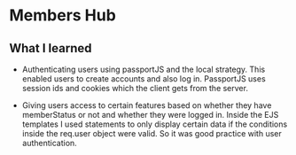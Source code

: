 # Members Hub

## What I learned

- Authenticating users using passportJS and the local strategy. This enabled users to create accounts and also log in. PassportJS uses session ids and cookies which the client gets from the server.

- Giving users access to certain features based on whether they have memberStatus or not and whether they  were logged in. Inside the EJS templates I used statements to only display certain data if the conditions inside the req.user object were valid. So it was good practice with user authentication.

